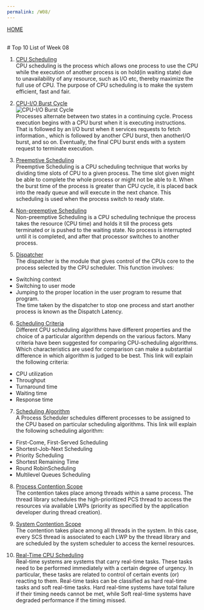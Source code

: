 ```yaml
---
permalink: /W08/
---
```

[HOME](../)

<br>
# Top 10 List of Week 08

1. [CPU Scheduling](https://www.studytonight.com/operating-system/cpu-scheduling)<br>
CPU scheduling is the process which allows one process 
to use the CPU while the execution of another process is on hold(in waiting state) 
due to unavailability of any resource, such as I/O etc, 
thereby maximize the full use of CPU. 
The purpose of CPU scheduling is to make the system efficient, fast and fair.

2. [CPU-I/O Burst Cycle](https://www.cs.uic.edu/~jbell/CourseNotes/OperatingSystems/6_CPU_Scheduling.html)<br>
![CPU-I/O Burst Cycle](https://www.cs.uic.edu/~jbell/CourseNotes/OperatingSystems/images/Chapter6/6_01_CPU_BurstCycle.jpg)<br> 
Processes alternate between two states in a continuing cycle. Process execution begins with a CPU burst when it is executing
instructions.
That is followed by an I/O burst when it services
requests to fetch information., which is followed by another CPU burst, then
anotherI/O burst, and so on. Eventually, the final CPU burst ends with a system
request to terminate execution.

3. [Preemptive Scheduling](https://www.tutorialspoint.com/preemptive-and-non-preemptive-scheduling)<br>
Preemptive Scheduling is a CPU scheduling technique that works by dividing time slots of CPU to a given process. 
The time slot given might be able to complete the whole process or might not be able to it. 
When the burst time of the process is greater than CPU cycle, it is placed back into the ready queue and will execute in the next chance. 
This scheduling is used when the process switch to ready state.

4. [Non-preemptive Scheduling](https://www.tutorialspoint.com/preemptive-and-non-preemptive-scheduling)<br>
Non-preemptive Scheduling is a CPU scheduling technique the process takes the resource (CPU time) and 
holds it till the process gets terminated or is pushed to the waiting state. No process is interrupted until it is completed,
and after that processor switches to another process.

5. [Dispatcher](https://www.studytonight.com/operating-system/cpu-scheduling)<br>
The dispatcher is the module that gives control of the CPUs core to the process
selected by the CPU scheduler. This function involves:
- Switching context
- Switching to user mode
- Jumping to the proper location in the user program to resume that program. <br>
The time taken by the dispatcher to stop one process and start another process is known as the Dispatch Latency.

6. [Scheduling Criteria](https://www.geeksforgeeks.org/cpu-scheduling-criteria/)<br>
Different CPU scheduling algorithms have different properties and
the choice of a particular algorithm depends on the various factors. 
Many criteria have been suggested for comparing CPU-scheduling algorithms. 
Which characteristics are used for comparison can make a substantial
difference in which algorithm is judged to be best.
This link will explain the following criteria: <br>
- CPU utilization
- Throughput
- Turnaround time
- Waiting time
- Response time

7. [Scheduling Algorithm](https://www.tutorialspoint.com/operating_system/os_process_scheduling_algorithms.htm)<br>
A Process Scheduler schedules different processes to be assigned to the CPU based on particular scheduling algorithms.
This link will explain the following scheduling algorithm: <br>
- First-Come, First-Served Scheduling
- Shortest-Job-Next Scheduling
- Priority Scheduling
- Shortest Remaining Time
- Round RobinScheduling
- Multilevel Queues Scheduling

8. [Process Contention Scope](https://www.geeksforgeeks.org/thread-scheduling/)<br>
The contention takes place among threads within a same process. 
The thread library schedules the high-prioritized PCS thread to access the resources via available LWPs (priority as specified by the application developer during thread creation).

9. [System Contention Scope](https://www.geeksforgeeks.org/thread-scheduling/)<br>
The contention takes place among all threads in the system. In this case, 
every SCS thread is associated to each LWP by the thread library and are scheduled by the system scheduler to access the kernel resources.

10. [Real-Time CPU Scheduling](https://www.geeksforgeeks.org/scheduling-in-real-time-systems/)<br>
Real-time systems are systems that carry real-time tasks. These tasks need to be performed immediately with a certain degree of urgency. 
In particular, these tasks are related to control of certain events (or) reacting to them. Real-time tasks can be classified as hard real-time tasks and soft real-time tasks. 
Hard real-time systems have total failure if their timing needs cannot be met, while 
Soft real-time systems have degraded performance if the timing missed.

